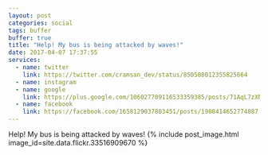 ```yaml
---
layout: post
categories: social
tags: buffer
buffer: true
title: "Help! My bus is being attacked by waves!"
date: 2017-04-07 17:37:55
services: 
  - name: twitter
    link: https://twitter.com/cramsan_dev/status/850508012355825664
  - name: instagram
  - name: google
    link: https://plus.google.com/106027709116533359385/posts/71AqL7zXNzJ
  - name: facebook
    link: https://facebook.com/1658129037803451/posts/1908414652774887
---
```


Help! My bus is being attacked by waves!
{% include post_image.html image_id=site.data.flickr.33516909670 %}
